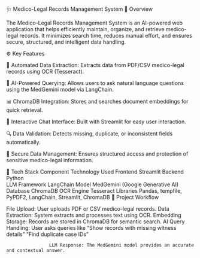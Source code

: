🩺 Medico-Legal Records Management System
📘 Overview

The Medico-Legal Records Management System is an AI-powered web application that helps efficiently maintain, organize, and retrieve medico-legal records.
It minimizes search time, reduces manual effort, and ensures secure, structured, and intelligent data handling.

⚙️ Key Features

  🧾 Automated Data Extraction: Extracts data from PDF/CSV medico-legal records using OCR (Tesseract).

  🧠 AI-Powered Querying: Allows users to ask natural language questions using the MedGemini model via LangChain.

  📊 ChromaDB Integration: Stores and searches document embeddings for quick retrieval.

  💬 Interactive Chat Interface: Built with Streamlit for easy user interaction.

  🔍 Data Validation: Detects missing, duplicate, or inconsistent fields automatically.

  🧱 Secure Data Management: Ensures structured access and protection of sensitive medico-legal information.

🧰 Tech Stack
  Component	Technology Used
  Frontend	Streamlit
  Backend	Python  
  LLM Framework	LangChain
  Model	MedGemini (Google Generative AI)
  Database	ChromaDB
  OCR Engine	Tesseract
  Libraries	Pandas, tempfile, PyPDF2, LangChain, Streamlit, ChromaDB
🚀 Project Workflow

  File Upload: User uploads PDF or CSV medico-legal records.
  Data Extraction: System extracts and processes text using OCR.
  Embedding Storage: Records are stored in ChromaDB for semantic search.
  AI Query Handling: User asks queries like
                    “Show records with missing witness details”
                    “Find duplicate case IDs”

                    LLM Response: The MedGemini model provides an accurate and contextual answer.
